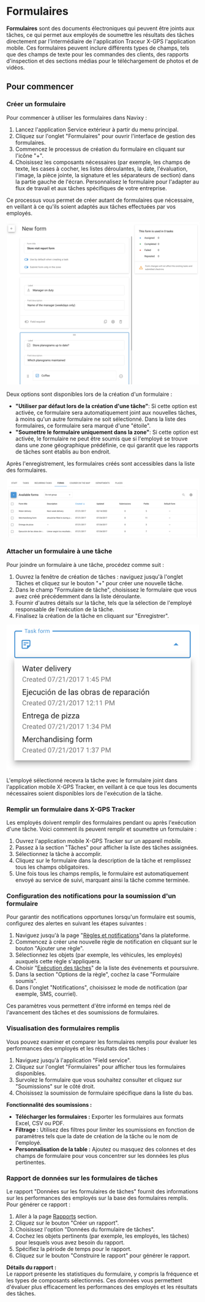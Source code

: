 # Formulaires

**Formulaires** sont des documents électroniques qui peuvent être joints aux tâches, ce qui permet aux employés de soumettre les résultats des tâches directement par l'intermédiaire de l'application Traceur X-GPS l'application mobile. Ces formulaires peuvent inclure différents types de champs, tels que des champs de texte pour les commandes des clients, des rapports d'inspection et des sections médias pour le téléchargement de photos et de vidéos.

## Pour commencer

### Créer un formulaire

Pour commencer à utiliser les formulaires dans Navixy :

1. Lancez l'application Service extérieur à partir du menu principal.
2. Cliquez sur l'onglet "Formulaires" pour ouvrir l'interface de gestion des formulaires.
3. Commencez le processus de création du formulaire en cliquant sur l'icône "+".
4. Choisissez les composants nécessaires (par exemple, les champs de texte, les cases à cocher, les listes déroulantes, la date, l'évaluation, l'image, la pièce jointe, la signature et les séparateurs de section) dans la partie gauche de l'écran. Personnalisez le formulaire pour l'adapter au flux de travail et aux tâches spécifiques de votre entreprise.

Ce processus vous permet de créer autant de formulaires que nécessaire, en veillant à ce qu'ils soient adaptés aux tâches effectuées par vos employés.

![](../../guide-de-litilizateur/service-exterieur/attachments/image-20240816-160834.png)

Deux options sont disponibles lors de la création d'un formulaire :

* **"Utiliser par défaut lors de la création d'une tâche"**: Si cette option est activée, ce formulaire sera automatiquement joint aux nouvelles tâches, à moins qu'un autre formulaire ne soit sélectionné. Dans la liste des formulaires, ce formulaire sera marqué d'une "étoile".
* **"Soumettre le formulaire uniquement dans la zone"**: Si cette option est activée, le formulaire ne peut être soumis que si l'employé se trouve dans une zone géographique prédéfinie, ce qui garantit que les rapports de tâches sont établis au bon endroit.

Après l'enregistrement, les formulaires créés sont accessibles dans la liste des formulaires.

![](../../guide-de-litilizateur/service-exterieur/attachments/image-20240816-155915.png)

### Attacher un formulaire à une tâche

Pour joindre un formulaire à une tâche, procédez comme suit :

1. Ouvrez la fenêtre de création de tâches : naviguez jusqu'à l'onglet Tâches et cliquez sur le bouton "+" pour créer une nouvelle tâche.
2. Dans le champ "Formulaire de tâche", choisissez le formulaire que vous avez créé précédemment dans la liste déroulante.
3. Fournir d'autres détails sur la tâche, tels que la sélection de l'employé responsable de l'exécution de la tâche.
4. Finalisez la création de la tâche en cliquant sur "Enregistrer".

![](../../guide-de-litilizateur/service-exterieur/attachments/image-20240816-161010.png)

L'employé sélectionné recevra la tâche avec le formulaire joint dans l'application mobile X-GPS Tracker, en veillant à ce que tous les documents nécessaires soient disponibles lors de l'exécution de la tâche.

### Remplir un formulaire dans X-GPS Tracker

Les employés doivent remplir des formulaires pendant ou après l'exécution d'une tâche. Voici comment ils peuvent remplir et soumettre un formulaire :

1. Ouvrez l'application mobile X-GPS Tracker sur un appareil mobile.
2. Passez à la section "Tâches" pour afficher la liste des tâches assignées.
3. Sélectionnez la tâche à accomplir.
4. Cliquez sur le formulaire dans la description de la tâche et remplissez tous les champs obligatoires.
5. Une fois tous les champs remplis, le formulaire est automatiquement envoyé au service de suivi, marquant ainsi la tâche comme terminée.

### Configuration des notifications pour la soumission d'un formulaire

Pour garantir des notifications opportunes lorsqu'un formulaire est soumis, configurez des alertes en suivant les étapes suivantes :

1. Naviguez jusqu'à la page "[Règles et notifications](../regles-et-notifications/)"dans la plateforme.
2. Commencez à créer une nouvelle règle de notification en cliquant sur le bouton "Ajouter une règle".
3. Sélectionnez les objets (par exemple, les véhicules, les employés) auxquels cette règle s'appliquera.
4. Choisir "[Exécution des tâches](../regles-et-notifications/planification-et-repartition/execution-des-taches.md)" de la liste des événements et poursuivre.
5. Dans la section "Options de la règle", cochez la case "Formulaire soumis".
6. Dans l'onglet "Notifications", choisissez le mode de notification (par exemple, SMS, courriel).

Ces paramètres vous permettent d'être informé en temps réel de l'avancement des tâches et des soumissions de formulaires.

### Visualisation des formulaires remplis

Vous pouvez examiner et comparer les formulaires remplis pour évaluer les performances des employés et les résultats des tâches :

1. Naviguez jusqu'à l'application "Field service".
2. Cliquez sur l'onglet "Formulaires" pour afficher tous les formulaires disponibles.
3. Survolez le formulaire que vous souhaitez consulter et cliquez sur "Soumissions" sur le côté droit.
4. Choisissez la soumission de formulaire spécifique dans la liste du bas.

**Fonctionnalité des soumissions :**

* **Télécharger les formulaires :** Exporter les formulaires aux formats Excel, CSV ou PDF.
* **Filtrage :** Utilisez des filtres pour limiter les soumissions en fonction de paramètres tels que la date de création de la tâche ou le nom de l'employé.
* **Personnalisation de la table :** Ajoutez ou masquez des colonnes et des champs de formulaire pour vous concentrer sur les données les plus pertinentes.

### Rapport de données sur les formulaires de tâches

Le rapport "Données sur les formulaires de tâches" fournit des informations sur les performances des employés sur la base des formulaires remplis. Pour générer ce rapport :

1. Aller à la page [Rapports](../rapports/) section.
2. Cliquez sur le bouton "Créer un rapport".
3. Choisissez l'option "Données du formulaire de tâches".
4. Cochez les objets pertinents (par exemple, les employés, les tâches) pour lesquels vous avez besoin du rapport.
5. Spécifiez la période de temps pour le rapport.
6. Cliquez sur le bouton "Construire le rapport" pour générer le rapport.

**Détails du rapport :**\
Le rapport présente les statistiques du formulaire, y compris la fréquence et les types de composants sélectionnés. Ces données vous permettent d'évaluer plus efficacement les performances des employés et les résultats des tâches.
